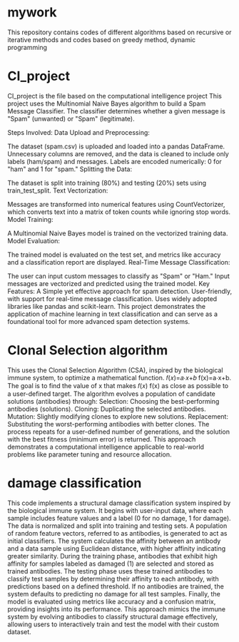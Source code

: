 # mywork
This repository contains codes of different algorithms based on recursive or iterative methods and codes based on greedy method, dynamic programming
# CI_project
CI_project is the file based on the computational intelligence project
This project uses the Multinomial Naive Bayes algorithm to build a Spam Message Classifier. The classifier determines whether a given message is "Spam" (unwanted) or "Spam" (legitimate).

Steps Involved:
Data Upload and Preprocessing:

The dataset (spam.csv) is uploaded and loaded into a pandas DataFrame.
Unnecessary columns are removed, and the data is cleaned to include only labels (ham/spam) and messages.
Labels are encoded numerically: 0 for "ham" and 1 for "spam."
Splitting the Data:

The dataset is split into training (80%) and testing (20%) sets using train_test_split.
Text Vectorization:

Messages are transformed into numerical features using CountVectorizer, which converts text into a matrix of token counts while ignoring stop words.
Model Training:

A Multinomial Naive Bayes model is trained on the vectorized training data.
Model Evaluation:

The trained model is evaluated on the test set, and metrics like accuracy and a classification report are displayed.
Real-Time Message Classification:

The user can input custom messages to classify as "Spam" or "Ham."
Input messages are vectorized and predicted using the trained model.
Key Features:
A Simple yet effective approach for spam detection.
User-friendly, with support for real-time message classification.
Uses widely adopted libraries like pandas and scikit-learn.
This project demonstrates the application of machine learning in text classification and can serve as a foundational tool for more advanced spam detection systems.

# Clonal Selection algorithm
This uses the Clonal Selection Algorithm (CSA), inspired by the biological immune system, to optimize a mathematical function.
𝑓(𝑥)=𝑎⋅𝑥+𝑏
f(x)=a⋅x+b. The goal is to find the value of x that makes 𝑓(𝑥)
f(x) as close as possible to a user-defined target.
The algorithm evolves a population of candidate solutions (antibodies) through:
Selection: Choosing the best-performing antibodies (solutions).
Cloning: Duplicating the selected antibodies.
Mutation: Slightly modifying clones to explore new solutions.
Replacement: Substituting the worst-performing antibodies with better clones.
The process repeats for a user-defined number of generations, and the solution with the best fitness (minimum error) is returned. This approach demonstrates a computational intelligence  applicable to real-world problems like parameter tuning and resource allocation.
# damage classification
This code implements a structural damage classification system inspired by the biological immune system. It begins with user-input data, where each sample includes feature values and a label (0 for no damage, 1 for damage). The data is normalized and split into training and testing sets. A population of random feature vectors, referred to as antibodies, is generated to act as initial classifiers. The system calculates the affinity between an antibody and a data sample using Euclidean distance, with higher affinity indicating greater similarity. During the training phase, antibodies that exhibit high affinity for samples labeled as damaged (1) are selected and stored as trained antibodies. The testing phase uses these trained antibodies to classify test samples by determining their affinity to each antibody, with predictions based on a defined threshold. If no antibodies are trained, the system defaults to predicting no damage for all test samples.
Finally, the model is evaluated using metrics like accuracy and a confusion matrix, providing insights into its performance. This approach mimics the immune system by evolving antibodies to classify structural damage effectively, allowing users to interactively train and test the model with their custom dataset.

